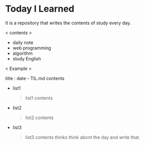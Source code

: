 # Today I Learned
It is a repository that writes the contents of study every day.

< contents >
* daily note
* web programming
* algorithm
* study English

< Example >

title : date - TIL.md
contents
* list1
	> list1 contents
* list2
	> list2 contents
* list3
	> list3 contents
thinks
	> think abont the day and write that.
